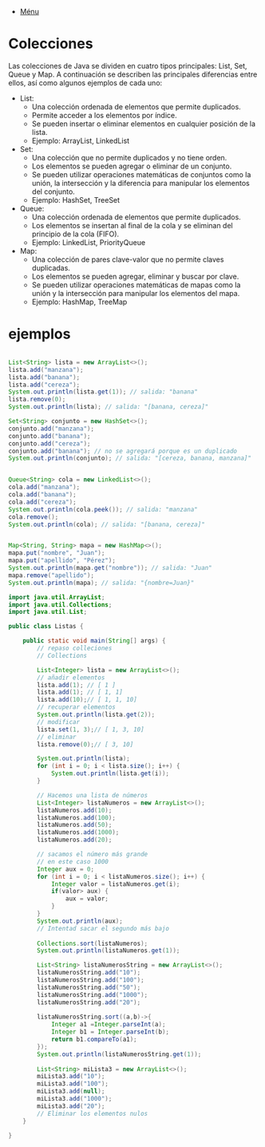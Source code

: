 - [Ménu](../README.md)

# Colecciones

Las colecciones de Java se dividen en cuatro tipos principales: List, Set, Queue y Map. A continuación se describen las principales diferencias entre ellos, así como algunos ejemplos de cada uno:

- List:
	- Una colección ordenada de elementos que permite duplicados.
	- Permite acceder a los elementos por índice.
	- Se pueden insertar o eliminar elementos en cualquier posición de la lista.
	- Ejemplo: ArrayList, LinkedList
- Set:
	- Una colección que no permite duplicados y no tiene orden.
	- Los elementos se pueden agregar o eliminar de un conjunto.
	- Se pueden utilizar operaciones matemáticas de conjuntos como la unión, la intersección y la diferencia para manipular los elementos del conjunto.
	- Ejemplo: HashSet, TreeSet
- Queue:
	- Una colección ordenada de elementos que permite duplicados.
	- Los elementos se insertan al final de la cola y se eliminan del principio de la cola (FIFO).
	- Ejemplo: LinkedList, PriorityQueue
- Map:
	- Una colección de pares clave-valor que no permite claves duplicadas.
	- Los elementos se pueden agregar, eliminar y buscar por clave.
	- Se pueden utilizar operaciones matemáticas de mapas como la unión y la intersección para manipular los elementos del mapa.
	- Ejemplo: HashMap, TreeMap


# ejemplos
````java 

List<String> lista = new ArrayList<>();
lista.add("manzana");
lista.add("banana");
lista.add("cereza");
System.out.println(lista.get(1)); // salida: "banana"
lista.remove(0);
System.out.println(lista); // salida: "[banana, cereza]"

Set<String> conjunto = new HashSet<>();
conjunto.add("manzana");
conjunto.add("banana");
conjunto.add("cereza");
conjunto.add("banana"); // no se agregará porque es un duplicado
System.out.println(conjunto); // salida: "[cereza, banana, manzana]"


Queue<String> cola = new LinkedList<>();
cola.add("manzana");
cola.add("banana");
cola.add("cereza");
System.out.println(cola.peek()); // salida: "manzana"
cola.remove();
System.out.println(cola); // salida: "[banana, cereza]"


Map<String, String> mapa = new HashMap<>();
mapa.put("nombre", "Juan");
mapa.put("apellido", "Pérez");
System.out.println(mapa.get("nombre")); // salida: "Juan"
mapa.remove("apellido");
System.out.println(mapa); // salida: "{nombre=Juan}"

````


````java
import java.util.ArrayList;
import java.util.Collections;
import java.util.List;

public class Listas {

	public static void main(String[] args) {
		// repaso colleciones
		// Collections

		List<Integer> lista = new ArrayList<>();
		// añadir elementos
		lista.add(1); // [ 1 ]
		lista.add(1); // [ 1, 1]
		lista.add(10);// [ 1, 1, 10]
		// recuperar elementos
		System.out.println(lista.get(2));
		// modificar
		lista.set(1, 3);// [ 1, 3, 10]
		// eliminar
		lista.remove(0);// [ 3, 10]

		System.out.println(lista);
		for (int i = 0; i < lista.size(); i++) {
			System.out.println(lista.get(i));
		}

		// Hacemos una lista de números
		List<Integer> listaNumeros = new ArrayList<>();
		listaNumeros.add(10);
		listaNumeros.add(100);
		listaNumeros.add(50);
		listaNumeros.add(1000);
		listaNumeros.add(20);

		// sacamos el número más grande
		// en este caso 1000
		Integer aux = 0;
		for (int i = 0; i < listaNumeros.size(); i++) {
			Integer valor = listaNumeros.get(i);
			if(valor> aux) {
				aux = valor;
			}
		}
		System.out.println(aux);
		// Intentad sacar el segundo más bajo
		
		Collections.sort(listaNumeros);
		System.out.println(listaNumeros.get(1));

		List<String> listaNumerosString = new ArrayList<>();
		listaNumerosString.add("10");
		listaNumerosString.add("100");
		listaNumerosString.add("50");
		listaNumerosString.add("1000");
		listaNumerosString.add("20");
		
		listaNumerosString.sort((a,b)->{
			Integer a1 =Integer.parseInt(a);
			Integer b1 = Integer.parseInt(b);
			return b1.compareTo(a1);
		});
		System.out.println(listaNumerosString.get(1));
		
		List<String> miLista3 = new ArrayList<>();
		miLista3.add("10");
		miLista3.add("100");
		miLista3.add(null);
		miLista3.add("1000");
		miLista3.add("20");
		// Eliminar los elementos nulos
	}

}

````
